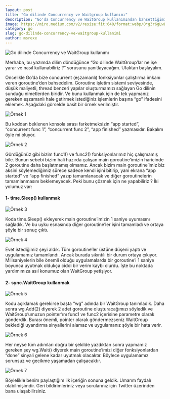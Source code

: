 ```yaml
---
layout: post
title: "Go dilinde Concurrency ve Waitgroup kullanımı"
description: "Go'da Concurrency ve WaitGroup kullanımından bahsettiğimiz bu yazıda, WaitGroup'ların ne işe yaradığını ve nasıl kullanıldığını öğreneceksiniz."
image: https://miro.medium.com/v2/resize:fit:640/format:webp/0*g3r6gLwL2t7fv0Sm.png
category: go
slug: go-dilinde-concurrency-ve-waitgroup-kullanimi
author: msrexe
---
```


![Go dilinde Concurrency ve WaitGroup kullanımı](https://miro.medium.com/v2/resize:fit:640/format:webp/0*g3r6gLwL2t7fv0Sm.png)

Merhaba, bu yazımda dilim döndüğünce “Go dilinde WaitGroup’lar ne işe yarar ve nasıl kullanabiliriz ?” sorusunu yanıtlayacağım. Ufaktan başlayalım.

Öncelikle Go’da bize concurrent (eşzamanlı) fonksiyonlar çalıştırma imkanı veren goroutine’den bahsedelim. Goroutine işletim sistemi seviyesinde, düşük maliyetli, thread benzeri yapılar oluşturmamızı sağlayan Go dilinin sunduğu nimetlerden biridir. Ve bunu kullanmak için de tek yapmanız gereken eşzamanlı hale getirmek istediğiniz işlemlerin başına “go” ifadesini eklemek.
Aşağıdaki görselde basit bir örnek verilmiştir.

![Örnek 1](https://miro.medium.com/v2/resize:fit:720/format:webp/1*hCFjoWx-Yq9kEW5pcCtmEQ.png)


Bu koddan beklenen konsola sırası farketmeksizin “app started”, “concurrent func 1”, “concurrent func 2”, “app finished” yazmasıdır. Bakalım öyle mi oluyor.

![Örnek 2](https://miro.medium.com/v2/resize:fit:546/format:webp/1*Ih_Oc0k3Rhn-TfF10oUxcQ.png)

Gördüğünüz gibi bizim func1() ve func2() fonksiyonlarımız hiç çalışmamış bile. Bunun sebebi bizim hali hazırda çalışan main goroutine’imizin haricinde 2 goroutine daha başlatmamış olmamız. Ancak bizim main goroutine’imiz biz aksini söylemediğimiz sürece sadece kendi işini bitirip, yani ekrana “app started” ve “app finished” yazıp tamamlanacak ve diğer goroutinelerin tamamlanmasını beklemeyecek. Peki bunu çözmek için ne yapabiliriz ? İki yolumuz var:

#### 1- time.Sleep() kullanmak

![Örnek 3](https://miro.medium.com/v2/resize:fit:720/format:webp/1*zB4maCiFhqXf8lW3GR6GhQ.png)

Koda time.Sleep() ekleyerek main goroutine’imizin 1 saniye uyumasını sağladık. Ve bu uyku esnasında diğer goroutine’ler işini tamamladı ve ortaya şöyle bir sonuç çıktı.

![Örnek 4](https://miro.medium.com/v2/resize:fit:618/format:webp/1*j38ENSFqlOcYHO40ITQ0nQ.png)

Evet istediğimiz şeyi aldık. Tüm goroutine’ler üstüne düşeni yaptı ve uygulamamız tamamlandı. Ancak burada sıkıntılı bir durum ortaya çıkıyor. Milisaniyelerin bile önemli olduğu uygulamalarda bir goroutine’i 1 saniye boyunca uyutmak oldukça ciddi bir verim kaybı olurdu. İşte bu noktada yardımımıza asıl konumuz olan WaitGroup yetişiyor.

#### 2- sync.WaitGroup kullanmak

![Örnek 5](https://miro.medium.com/v2/resize:fit:720/format:webp/1*sxsZfX76PEnCVjGJrxtRGg.png)

Kodu açıklamak gerekirse başta “wg” adında bir WaitGroup tanımladık. Daha sonra wg.Add(2) diyerek 2 adet goroutine oluşturacağımızı söyledik ve WaitGroup’umuzun pointer’ını func1 ve func2 içerisine parametre olarak gönderdik. Burası önemli, pointer olarak göndermezseniz WaitGroup beklediği uyandırma sinyallerini alamaz ve uygulamanız şöyle bir hata verir.

![Örnek 6](https://miro.medium.com/v2/resize:fit:720/format:webp/1*EPtB0M25K0OzJIa9P2TDJA.png)

Her neyse tüm adımları doğru bir şekilde yazdıktan sonra yapmamız gereken şey wg.Wait() diyerek main goroutine’imizi diğer fonksiyonlardan “done” sinyali gelene kadar uyutmak olacaktır. Böylece uygulamamız sorunsuz ve gecikme yaşamadan çalışacaktır.

![Örnek 7](https://miro.medium.com/v2/resize:fit:626/format:webp/1*Owmanw8DxmpJwWuVDYi22g.png)

Böylelikle benim paylaştığım ilk içeriğin sonuna geldik. Umarım faydalı olabilmişimdir. Geri bildirimleriniz veya sorularınız için Twitter üzerinden bana ulaşabilirsiniz.
